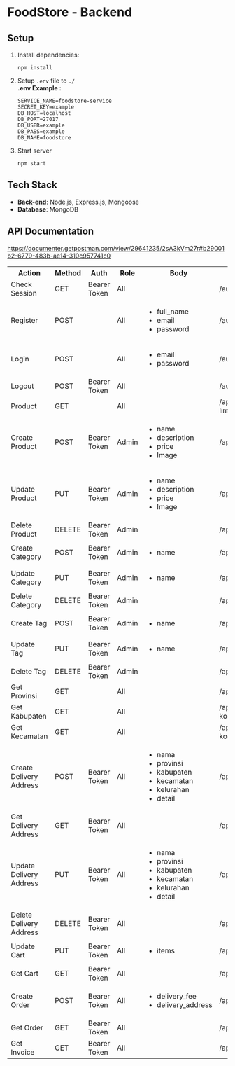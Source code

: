 # FoodStore - Backend

## Setup

1. Install dependencies:

   ```
   npm install
   ```

2. Setup `.env` file to `./` <br />
   **.env Example :**

   ```
   SERVICE_NAME=foodstore-service
   SECRET_KEY=example
   DB_HOST=localhost
   DB_PORT=27017
   DB_USER=example
   DB_PASS=example
   DB_NAME=foodstore
   ```

3. Start server
   ```
   npm start
   ```

## Tech Stack

- **Back-end**: Node.js, Express.js, Mongoose
- **Database**: MongoDB

## API Documentation

https://documenter.getpostman.com/view/29641235/2sA3kVm27r#b29001b2-6779-483b-ae14-310c957741c0

<table>
  <tr>
    <th>Action</th>
    <th>Method</th>
    <th>Auth</th>
    <th>Role</th>
    <th>Body</th>
    <th>Endpoint</th>
  </tr>
  <tr>
    <td>Check Session</td>
    <td>GET</td>
    <td>Bearer Token</td>
    <td>All</td>
    <td></td>
    <td>/auth/me</td>
  </tr>
  <tr>
    <td>Register</td>
    <td>POST</td>
    <td></td>
    <td>All</td>
    <td>
     <ul>
        <li>full_name</li>
        <li>email</li>
        <li>password</li>
     </ul>
    </td>
    <td>/auth/register</td>
  </tr>

  <tr>
    <td>Login</td>
    <td>POST</td>
    <td></td>
    <td>All</td>
    <td>
     <ul>
        <li>email</li>
        <li>password</li>
     </ul>
    </td>
    <td>/auth/login</td>
  </tr>

  <tr>
    <td>Logout</td>
    <td>POST</td>
    <td>Bearer Token</td>
    <td>All</td>
    <td>
    </td>
    <td>/auth/logout</td>
  </tr>

  <tr>
    <td>Product</td>
    <td>GET</td>
    <td></td>
    <td>All</td>
    <td>
    </td>
    <td>/api/products?limit=&skip=&q=&tags[]=&category=</td>
  </tr>

<tr>
    <td>Create Product</td>
    <td>POST</td>
    <td>Bearer Token</td>
    <td>Admin</td>
    <td>
        <ul>
        <li>name</li>
        <li>description</li>
        <li>price</li>
        <li>Image</li>
        </ul>
    </td>
    <td>/api/products</td>
</tr>

<tr>
    <td>Update Product</td>
    <td>PUT</td>
    <td>Bearer Token</td>
    <td>Admin</td>
    <td>
        <ul>
        <li>name</li>
        <li>description</li>
        <li>price</li>
        <li>Image</li>
        </ul>
    </td>
    <td>/api/products/:id</td>
</tr>

<tr>
    <td>Delete Product</td>
    <td>DELETE</td>
    <td>Bearer Token</td>
    <td>Admin</td>
    <td>
    </td>
    <td>/api/products/:id</td>
</tr>

<tr>
    <td>Create Category</td>
    <td>POST</td>
    <td>Bearer Token</td>
    <td>Admin</td>
    <td>
        <ul>
        <li>name</li>
        </ul>
    </td>
    <td>/api/categories</td>
</tr>

<tr>
    <td>Update Category</td>
    <td>PUT</td>
    <td>Bearer Token</td>
    <td>Admin</td>
    <td>
        <ul>
        <li>name</li>
        </ul>
    </td>
    <td>/api/categories/:id</td>
</tr>

<tr>
    <td>Delete Category</td>
    <td>DELETE</td>
    <td>Bearer Token</td>
    <td>Admin</td>
    <td>
    </td>
    <td>/api/categories/:id</td>
</tr>

<tr>
    <td>Create Tag</td>
    <td>POST</td>
    <td>Bearer Token</td>
    <td>Admin</td>
    <td>
        <ul>
        <li>name</li>
        </ul>
    </td>
    <td>/api/tags</td>
</tr>

<tr>
    <td>Update Tag</td>
    <td>PUT</td>
    <td>Bearer Token</td>
    <td>Admin</td>
    <td>
        <ul>
        <li>name</li>
        </ul>
    </td>
    <td>/api/tags/:id</td>
</tr>

<tr>
    <td>Delete Tag</td>
    <td>DELETE</td>
    <td>Bearer Token</td>
    <td>Admin</td>
    <td>
    </td>
    <td>/api/tags/:id</td>
</tr>

<tr>
    <td>Get Provinsi</td>
    <td>GET</td>
    <td></td>
    <td>All</td>
    <td>
    </td>
    <td>/api/wilayah/provinsi</td>
</tr>

<tr>
    <td>Get Kabupaten</td>
    <td>GET</td>
    <td></td>
    <td>All</td>
    <td>
    </td>
    <td>/api/wilayah/kabupaten?kode_induk=</td>
</tr>

<tr>
    <td>Get Kecamatan</td>
    <td>GET</td>
    <td></td>
    <td>All</td>
    <td>
    </td>
    <td>/api/wilayah/kecamatan?kode_induk=</td>
</tr>

<tr>
    <td>Create Delivery Address</td>
    <td>POST</td>
    <td>Bearer Token</td>
    <td>All</td>
    <td>
    <ul>
        <li>nama</li>
        <li>provinsi</li>
        <li>kabupaten</li>
        <li>kecamatan</li>
        <li>kelurahan</li>
        <li>detail</li>
    </ul>
    </td>
    <td>/api/delivery-addresses</td>
</tr>

<tr>
    <td>Get Delivery Address</td>
    <td>GET</td>
    <td>Bearer Token</td>
    <td>All</td>
    <td>
    </td>
    <td>/api/delivery-addresses</td>
</tr>

<tr>
    <td>Update Delivery Address</td>
    <td>PUT</td>
    <td>Bearer Token</td>
    <td>All</td>
    <td>
    <ul>
        <li>nama</li>
        <li>provinsi</li>
        <li>kabupaten</li>
        <li>kecamatan</li>
        <li>kelurahan</li>
        <li>detail</li>
    </ul>
    </td>
    <td>/api/delivery-addresses/:id</td>
</tr>

<tr>
    <td>Delete Delivery Address</td>
    <td>DELETE</td>
    <td>Bearer Token</td>
    <td>All</td>
    <td>
    </td>
    <td>/api/delivery-addresses/:id</td>
</tr>

<tr>
    <td>Update Cart</td>
    <td>PUT</td>
    <td>Bearer Token</td>
    <td>All</td>
    <td>
    <ul>
        <li>items</li>
    </ul>
    </td>
    <td>/api/carts</td>
</tr>

<tr>
    <td>Get Cart</td>
    <td>GET</td>
    <td>Bearer Token</td>
    <td>All</td>
    <td>
    </td>
    <td>/api/carts</td>
</tr>

<tr>
    <td>Create Order</td>
    <td>POST</td>
    <td>Bearer Token</td>
    <td>All</td>
    <td>
    <ul>
        <li>delivery_fee</li>
        <li>delivery_address</li>
    </ul>
    </td>
    <td>/api/orders</td>
</tr>

<tr>
    <td>Get Order</td>
    <td>GET</td>
    <td>Bearer Token</td>
    <td>All</td>
    <td>
    </td>
    <td>/api/orders</td>
</tr>

<tr>
    <td>Get Invoice</td>
    <td>GET</td>
    <td>Bearer Token</td>
    <td>All</td>
    <td>
    </td>
    <td>/api/orders/:order_id</td>
</tr>

</table>
